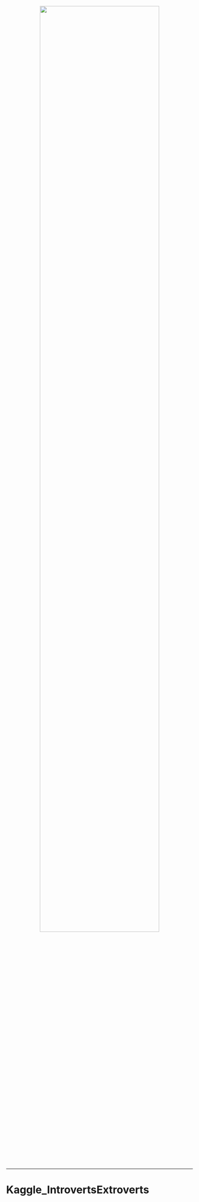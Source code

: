 <p align="center">
  <img src="featured_image.gif" alt="" width="80%">
</p>

---

# Kaggle_IntrovertsExtroverts